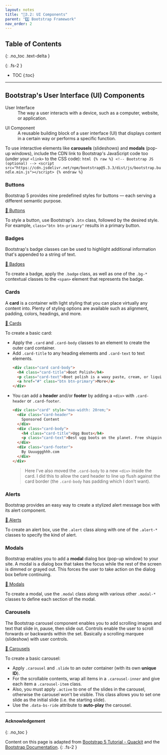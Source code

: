 ```yaml
---
layout: notes
title: "📓3.2: UI Components" 
parent: "3️⃣ Bootstrap Framework"
nav_order: 2
---
```


## Table of Contents
{: .no_toc .text-delta }

{: .fs-2 }
- TOC
{:toc}

---

## Bootstrap's User Interface (UI) Components

<html>
<dl>
  <dt>User Interface</dt>
  <dd>The way a user interacts with a device, such as a computer, website, or application.</dd>
</dl>
</html>

<html>
<dl>
  <dt>UI Component</dt>
  <dd>A reusable building block of a user interface (UI) that displays content in a certain way or performs a specific function.</dd>
</dl>
</html>


<div class="imp" markdown="block">

To use interactive elements like **carousels** (slideshows) and **modals** (pop-up windows), include the CDN link to Bootstrap's JavaScript code too (under your `<link>` to the CSS code):
    ```html
    {% raw %}
        <!-- Bootstrap JS (optional) -->
        <script src="https://cdn.jsdelivr.net/npm/bootstrap@5.3.3/dist/js/bootstrap.bundle.min.js"></script>
    {% endraw %} 
    ```
</div>

### Buttons

Bootstrap 5 provides nine predefined styles for buttons — each serving a different semantic purpose.

[📖 Buttons](https://getbootstrap.com/docs/5.3/components/buttons/)

To style a button, use Bootstrap's `.btn` class, followed by the desired style. For example, `class="btn btn-primary"` results in a primary button.

### Badges

Bootstrap's badge classes can be used to highlight additional information that's appended to a string of text.

[📖 Badges](https://getbootstrap.com/docs/5.3/components/badge/)

To create a badge, apply the `.badge` class, as well as one of the `.bg-*` contextual classes to the `<span>` element that represents the badge.

### Cards

A **card** is a container with light styling that you can place virtually any content into. Plenty of styling options are available such as alignment, padding, colors, headings, and more.

[📖 Cards](https://getbootstrap.com/docs/5.3/components/card/)

To create a basic card:
* Apply the `.card` and `.card-body` classes to an element to create the outer card container.
* Add `.card-title` to any heading elements and `.card-text` to text elements.
  ```html
  <div class="card card-body">
    <h4 class="card-title">Boot Polish</h4>
    <p class="card-text">Boot polish is a waxy paste, cream, or liquid used to polish, shine, and waterproof leather shoes or boots to extend the footwear's life, and restore, maintain and improve their appearance.</p>
    <a href="#" class="btn btn-primary">More</a>
  </div>
  ```
* You can add a **header** and/or **footer** by adding a `<div>` with `.card-header` or `.card-footer`.
  ```html
  <div class="card" style="max-width: 20rem;">
    <div class="card-header">
      Sponsored Content
    </div>
    <div class="card-body">
      <h4 class="card-title">Ugg Boots</h4>
      <p class="card-text">Best ugg boots on the planet. Free shipping, 24/7 customer service.</p>
    </div>
    <div class="card-footer">
      By Uuuuggghhh.com
    </div>
  </div>
  ```
  > Here I've also moved the `.card-body` to a new `<div>` inside the card. I did this to allow the card header to line up flush against the card border (the `.card-body` has padding which I don't want).

### Alerts

Bootstrap provides an easy way to create a stylized alert message box with its alert component.

[📖 Alerts](https://getbootstrap.com/docs/5.3/components/alerts/)

To create an alert box, use the `.alert` class along with one of the `.alert-*` classes to specify the kind of alert.

### Modals

Bootstrap enables you to add a **modal** dialog box (pop-up window) to your site. A modal is a dialog box that takes the focus while the rest of the screen is dimmed or grayed out. This forces the user to take action on the dialog box before continuing.

[📖 Modals](https://getbootstrap.com/docs/5.3/components/modal/)

To create a modal, use the `.modal` class along with various other `.modal-*` classes to define each section of the modal.

### Carousels

The Bootstrap carousel component enables you to add scrolling images and text that slide in, pause, then slide out. Controls enable the user to scroll forwards or backwards within the set. Basically a scrolling marquee (slideshow) with user controls.

[📖 Carousels](https://getbootstrap.com/docs/5.3/components/carousel/)

To create a basic carousel:

* Apply `.carousel` and `.slide` to an outer container (with its own **unique ID**).
* For the scrollable contents, wrap all items in a `.carousel-inner` and give each item a `.carousel-item` class.
* Also, you must apply `.active` to one of the slides in the carousel, otherwise the carousel won't be visible. This class allows you to set one slide as the initial slide (i.e. the starting slide).
* Use the `.data-bs-ride` attribute to **auto-play** the carousel.


---

#### Acknowledgement
{: .no_toc }

Content on this page is adapted from [Bootstrap 5 Tutorial - Quackit](https://www.quackit.com/bootstrap/bootstrap_5/tutorial/) and the [Bootstrap Documentation](https://getbootstrap.com/).
{: .fs-2 }
